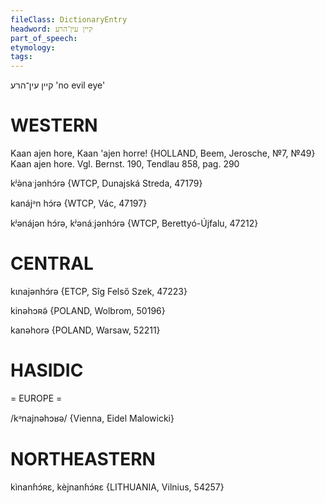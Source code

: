 ```yaml
---
fileClass: DictionaryEntry
headword: קיין עין־הרע
part_of_speech: 
etymology: 
tags: 
---
```

קיין עין־הרע
'no evil eye'

WESTERN
========

Kaan ajen hore, Kaan 'ajen horre! {HOLLAND, Beem, Jerosche, №7, №49}
Kaan ajen hore.
Vgl. Bernst. 190, Tendlau 858, pag. 290

kʲə̀naˑjənhɔ́rə {WTCP, Dunajská Streda, 47179}

kanájᵊn hɔ́rə {WTCP, Vác, 47197}

kʲənájən hɔ́rə, kʲənáːjənhɔ́rə {WTCP, Berettyó-Újfalu, 47212}

CENTRAL
========

kɩnajənhɔ́rə {ETCP, Sîg Felső Szek, 47223}

kinəhɔʀə̃ {POLAND, Wolbrom, 50196}

kanəhorə {POLAND, Warsaw, 52211}

HASIDIC
=======
= EUROPE = 

/kᵊnajnəhɔʁə/ {Vienna, Eidel Malowicki}

NORTHEASTERN
==============

kìnanɦɔ́ʀɛ, kèjnanɦɔ́ʀɛ {LITHUANIA, Vilnius, 54257}

